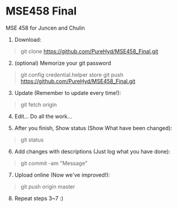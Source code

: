 # MSE458 Final
MSE 458 for Juncen and Chulin

1. Download:
> git clone https://github.com/PureHyd/MSE458_Final.git

2. (optional) Memorize your git password
> git config credential.helper store
> git push https://github.com/PureHyd/MSE458_Final.git 

3. Update (Remember to update every time!):
> git fetch origin

4. Edit... Do all the work...

5. After you finish, Show status (Show What have been changed):
> git status

6. Add changes with descriptions (Just log what you have done):
> git commit -am "Message"

7. Upload online (Now we've improved!):
> git push origin master

8. Repeat steps 3~7 :)
